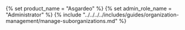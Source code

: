 {% set product_name = "Asgardeo" %}
{% set admin_role_name = "Administrator" %}
{% include "../../../../includes/guides/organization-management/manage-suborganizations.md" %}